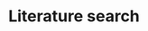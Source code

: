 ---
permalink: literature/search
lang-ref: literature/search
title: Literature search
description: We publish open data
layout: literature
---